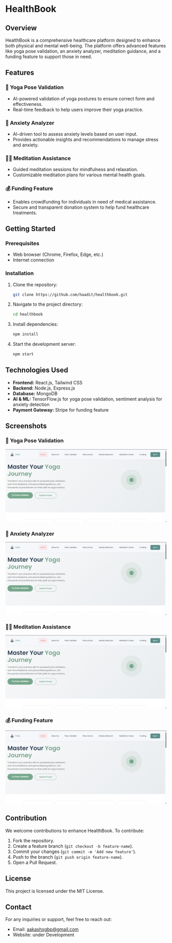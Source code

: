 # HealthBook

## Overview
HealthBook is a comprehensive healthcare platform designed to enhance both physical and mental well-being. The platform offers advanced features like yoga pose validation, an anxiety analyzer, meditation guidance, and a funding feature to support those in need.

## Features

### 🧘 Yoga Pose Validation
- AI-powered validation of yoga postures to ensure correct form and effectiveness.
- Real-time feedback to help users improve their yoga practice.

### 🧠 Anxiety Analyzer
- AI-driven tool to assess anxiety levels based on user input.
- Provides actionable insights and recommendations to manage stress and anxiety.

### 🧘‍♂️ Meditation Assistance
- Guided meditation sessions for mindfulness and relaxation.
- Customizable meditation plans for various mental health goals.

### 💰 Funding Feature
- Enables crowdfunding for individuals in need of medical assistance.
- Secure and transparent donation system to help fund healthcare treatments.

## Getting Started
### Prerequisites
- Web browser (Chrome, Firefox, Edge, etc.)
- Internet connection

### Installation
1. Clone the repository:
   ```sh
   git clone https://github.com/haadit/healthbook.git
   ```
2. Navigate to the project directory:
   ```sh
   cd healthbook
   ```
3. Install dependencies:
   ```sh
   npm install
   ```
4. Start the development server:
   ```sh
   npm start
   ```

## Technologies Used
- **Frontend:** React.js, Tailwind CSS
- **Backend:** Node.js, Express.js
- **Database:** MongoDB
- **AI & ML:** TensorFlow.js for yoga pose validation, sentiment analysis for anxiety detection
- **Payment Gateway:** Stripe for funding feature

## Screenshots

### 🧘 Yoga Pose Validation
![Yoga Pose Validation](public\images\assets\ss1.png)

### 🧠 Anxiety Analyzer
![Anxiety Analyzer](public\images\assets\ss1.png)

### 🧘‍♂️ Meditation Assistance
![Meditation Assistance](public\images\assets\ss1.png)

### 💰 Funding Feature
![Funding Feature](public\images\assets\ss1.png)


## Contribution
We welcome contributions to enhance HealthBook. To contribute:
1. Fork the repository.
2. Create a feature branch (`git checkout -b feature-name`).
3. Commit your changes (`git commit -m 'Add new feature'`).
4. Push to the branch (`git push origin feature-name`).
5. Open a Pull Request.

## License
This project is licensed under the MIT License.

## Contact
For any inquiries or support, feel free to reach out:
- Email: aakashsgbp@gmail.com
- Website: under Development

